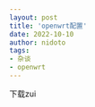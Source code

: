 ```yaml
---
layout: post
title: 'openwrt配置'
date: 2022-10-10
author: nidoto
tags: 
- 杂谈
- openwrt
---
```



下载zui

